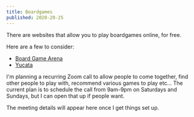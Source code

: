 ```yaml
---
title: Boardgames
published: 2020-20-25
---
```


There are websites that allow you to play boardgames online, for free.

Here are a few to consider:
- [Board Game Arena](https://en.boardgamearena.com/join) 
- [Yucata](https://www.yucata.de/en/)

I'm planning a recurring Zoom call to allow people to come together, find other people to play with, recommend various games to play etc...
The current plan is to schedule the call from 9am-9pm on Saturdays and Sundays, but I can open that up if people want.

The meeting details will appear here once I get things set up.
